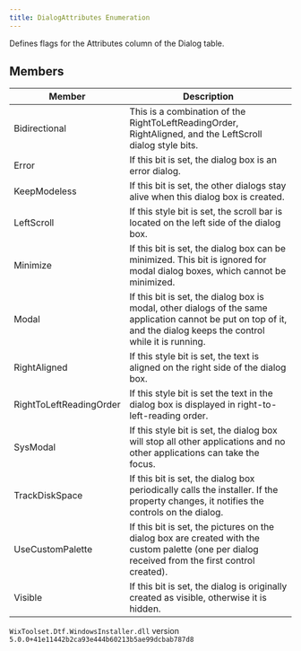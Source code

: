 ```yaml
---
title: DialogAttributes Enumeration
---
```

Defines flags for the Attributes column of the Dialog table.
## Members
| Member | Description |
| ------ | ----------- |
| Bidirectional | This is a combination of the RightToLeftReadingOrder, RightAligned, and the LeftScroll dialog style bits. |
| Error | If this bit is set, the dialog box is an error dialog. |
| KeepModeless | If this bit is set, the other dialogs stay alive when this dialog box is created. |
| LeftScroll | If this style bit is set, the scroll bar is located on the left side of the dialog box. |
| Minimize | If this bit is set, the dialog box can be minimized. This bit is ignored for modal dialog boxes, which cannot be minimized. |
| Modal | If this bit is set, the dialog box is modal, other dialogs of the same application cannot be put on top of it, and the dialog keeps the control while it is running. |
| RightAligned | If this style bit is set, the text is aligned on the right side of the dialog box. |
| RightToLeftReadingOrder | If this style bit is set the text in the dialog box is displayed in right-to-left-reading order. |
| SysModal | If this style bit is set, the dialog box will stop all other applications and no other applications can take the focus. |
| TrackDiskSpace | If this bit is set, the dialog box periodically calls the installer. If the property changes, it notifies the controls on the dialog. |
| UseCustomPalette | If this bit is set, the pictures on the dialog box are created with the custom palette (one per dialog received from the first control created). |
| Visible | If this bit is set, the dialog is originally created as visible, otherwise it is hidden. |
`WixToolset.Dtf.WindowsInstaller.dll` version `5.0.0+41e11442b2ca93e444b60213b5ae99dcbab787d8`
